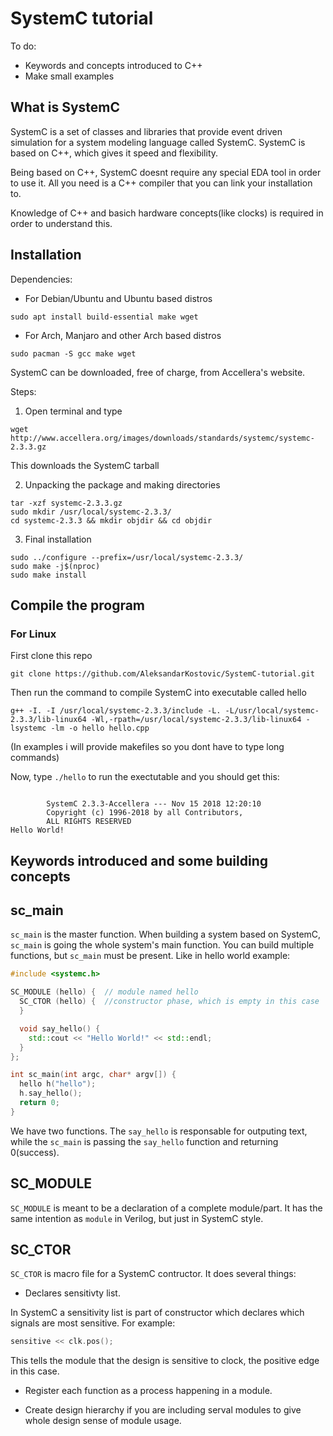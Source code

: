 # SystemC tutorial

To do:
- Keywords and concepts introduced to C++
- Make small examples

## What is SystemC

SystemC is a set of classes and libraries that provide event driven simulation for a system modeling language called SystemC. SystemC is based on C++, which gives it speed and flexibility.

Being based on C++, SystemC doesnt require any special EDA tool in order to use it. All you need is a C++ compiler that you can link your installation to.

Knowledge of C++ and basich hardware concepts(like clocks) is required in order to understand this.

## Installation

Dependencies:

- For Debian/Ubuntu and Ubuntu based distros
```
sudo apt install build-essential make wget
```

- For Arch, Manjaro and other Arch based distros
```
sudo pacman -S gcc make wget
```

SystemC can be downloaded, free of charge, from Accellera's website.

Steps:
1. Open terminal and type
```
wget http://www.accellera.org/images/downloads/standards/systemc/systemc-2.3.3.gz
```
This downloads the SystemC tarball

2. Unpacking the package and making directories
```
tar -xzf systemc-2.3.3.gz
sudo mkdir /usr/local/systemc-2.3.3/
cd systemc-2.3.3 && mkdir objdir && cd objdir
```

3. Final installation
```
sudo ../configure --prefix=/usr/local/systemc-2.3.3/
sudo make -j$(nproc)
sudo make install
```

## Compile the program

### For Linux

First clone this repo

```
git clone https://github.com/AleksandarKostovic/SystemC-tutorial.git
```

Then run the command to compile SystemC into executable called hello

```
g++ -I. -I /usr/local/systemc-2.3.3/include -L. -L/usr/local/systemc-2.3.3/lib-linux64 -Wl,-rpath=/usr/local/systemc-2.3.3/lib-linux64 -lsystemc -lm -o hello hello.cpp
```

(In examples i will provide makefiles so you dont have to type long commands)


Now, type `./hello` to run the exectutable and you should get this:

```

        SystemC 2.3.3-Accellera --- Nov 15 2018 12:20:10
        Copyright (c) 1996-2018 by all Contributors,
        ALL RIGHTS RESERVED
Hello World!

```

## Keywords introduced and some building concepts

## sc_main
`sc_main` is the master function. When building a system based on SystemC, `sc_main` is going the whole system's main function. You can build multiple functions, but `sc_main` must be present. Like in hello world example:

```c++
#include <systemc.h>

SC_MODULE (hello) {  // module named hello
  SC_CTOR (hello) {  //constructor phase, which is empty in this case
  }

  void say_hello() {
    std::cout << "Hello World!" << std::endl;
  }
};

int sc_main(int argc, char* argv[]) {
  hello h("hello");
  h.say_hello();
  return 0;
}
```

We have two functions. The `say_hello` is responsable for outputing text, while the `sc_main` is passing the `say_hello` function and returning 0(success).

## SC_MODULE

`SC_MODULE` is meant to be a declaration of a complete module/part. It has the same intention as `module` in Verilog, but just in SystemC style.

## SC_CTOR

`SC_CTOR` is macro file for a SystemC contructor. It does several things:
 - Declares sensitivty list.
 
 In SystemC a sensitivity list is part of constructor which declares which signals are most sensitive. For example:
 
 ```c++
 sensitive << clk.pos(); 
 ```
 This tells the module that the design is sensitive to clock, the positive edge in this case.
 
 - Register each function as a process happening in a module.
 
 - Create design hierarchy if you are including serval modules to give whole design sense of module usage.
